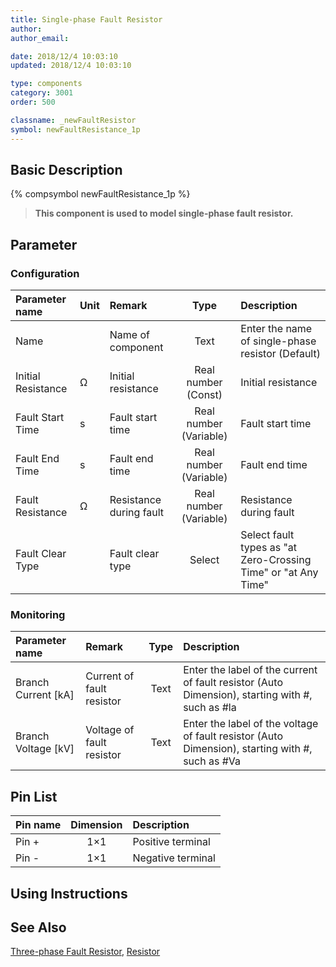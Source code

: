 ```yaml
---
title: Single-phase Fault Resistor
author: 
author_email:

date: 2018/12/4 10:03:10
updated: 2018/12/4 10:03:10

type: components
category: 3001
order: 500

classname: _newFaultResistor
symbol: newFaultResistance_1p
---
```

## Basic Description
{% compsymbol newFaultResistance_1p %}

> **This component is used to model single-phase fault resistor.**

## Parameter
### Configuration
| Parameter name | Unit | Remark | Type | Description |
| :--- | :--- | :--- | :--: | :--- |
| Name |  | Name of component | Text | Enter the name of single-phase resistor  (Default) |
| Initial Resistance | Ω | Initial resistance | Real number (Const)  | Initial resistance |
| Fault Start Time | s | Fault start time | Real number (Variable) | Fault start time |
| Fault End Time | s | Fault end time | Real number (Variable) | Fault end time |
| Fault Resistance | Ω | Resistance during fault | Real number (Variable) | Resistance during fault |
| Fault Clear Type |  | Fault clear type | Select | Select fault types as "at Zero-Crossing Time" or "at Any Time" |

### Monitoring
| Parameter name | Remark | Type | Description |
| :--- | :--- | :--: | :--- |
| Branch Current \[kA\] | Current of fault resistor | Text | Enter the label of the current of fault resistor (Auto Dimension), starting with #, such as #la |
| Branch Voltage \[kV\] | Voltage of fault resistor | Text | Enter the label of the voltage of fault resistor (Auto Dimension), starting with #, such as #Va |


## Pin List

| Pin name | Dimension | Description |
| :--- | :--:  | :--- |
| Pin + | 1×1 | Positive terminal |
| Pin - | 1×1 | Negative terminal |

## Using Instructions



## See Also

[Three-phase Fault Resistor](comp_newFaultResistor_3p.md), [Resistor](compnewResistorRouter.md)
